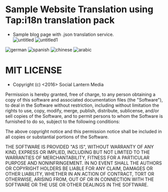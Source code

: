 # Sample Website Translation using Tap:i18n translation pack 
- Sample blog page with .json translation service.  
![untitled](https://cloud.githubusercontent.com/assets/23016977/21512799/e51280fc-cca8-11e6-82e0-bf200462e7e2.jpg)
![untitled1](https://cloud.githubusercontent.com/assets/23016977/21512800/e61c8704-cca8-11e6-866b-da54b0e07903.png)


![german](https://cloud.githubusercontent.com/assets/23016977/25701447/5a56ff9e-30c4-11e7-8e9a-715c7aee232c.png)
![spanish](https://cloud.githubusercontent.com/assets/23016977/25701450/5c41b088-30c4-11e7-90d5-2e8b9c54a502.jpg)
![chinese](https://cloud.githubusercontent.com/assets/23016977/25701454/5eca89a6-30c4-11e7-9f3e-482a1c623f39.jpg)
![arabic](https://cloud.githubusercontent.com/assets/23016977/25701457/61a7a2b2-30c4-11e7-9ec1-3fdb5823ebd4.jpg)


# MIT LICENSE

- Copyright (c) <2016> <copyright> Social Lantern Media

Permission is hereby granted, free of charge, to any person obtaining a copy
of this software and associated documentation files (the "Software"), to deal
in the Software without restriction, including without limitation the rights
to use, copy, modify, merge, publish, distribute, sublicense, and/or sell
copies of the Software, and to permit persons to whom the Software is
furnished to do so, subject to the following conditions:

The above copyright notice and this permission notice shall be included in all
copies or substantial portions of the Software.

THE SOFTWARE IS PROVIDED "AS IS", WITHOUT WARRANTY OF ANY KIND, EXPRESS OR
IMPLIED, INCLUDING BUT NOT LIMITED TO THE WARRANTIES OF MERCHANTABILITY,
FITNESS FOR A PARTICULAR PURPOSE AND NONINFRINGEMENT. IN NO EVENT SHALL THE
AUTHORS OR COPYRIGHT HOLDERS BE LIABLE FOR ANY CLAIM, DAMAGES OR OTHER
LIABILITY, WHETHER IN AN ACTION OF CONTRACT, TORT OR OTHERWISE, ARISING FROM,
OUT OF OR IN CONNECTION WITH THE SOFTWARE OR THE USE OR OTHER DEALINGS IN THE
SOFTWARE.
